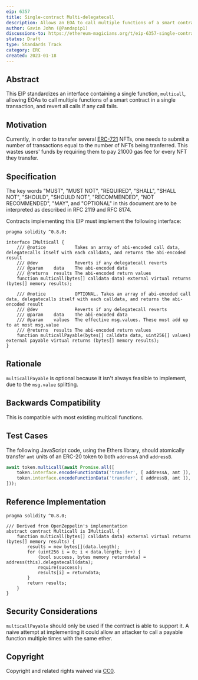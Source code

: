 ```yaml
---
eip: 6357
title: Single-contract Multi-delegatecall
description: Allows an EOA to call multiple functions of a smart contract in a single transaction
author: Gavin John (@Pandapip1)
discussions-to: https://ethereum-magicians.org/t/eip-6357-single-contract-multicall/12621
status: Draft
type: Standards Track
category: ERC
created: 2023-01-18
---
```


## Abstract

This EIP standardizes an interface containing a single function, `multicall`, allowing EOAs to call multiple functions of a smart contract in a single transaction, and revert all calls if any call fails. 

## Motivation

Currently, in order to transfer several [ERC-721](./eip-721.md) NFTs, one needs to submit a number of transactions equal to the number of NFTs being tranferred. This wastes users' funds by requiring them to pay 21000 gas fee for every NFT they transfer.

## Specification

The key words "MUST", "MUST NOT", "REQUIRED", "SHALL", "SHALL NOT", "SHOULD", "SHOULD NOT", "RECOMMENDED", "NOT RECOMMENDED", "MAY", and "OPTIONAL" in this document are to be interpreted as described in RFC 2119 and RFC 8174.

Contracts implementing this EIP must implement the following interface:
  
```solidity
pragma solidity ^0.8.0;

interface IMulticall {
    /// @notice           Takes an array of abi-encoded call data, delegatecalls itself with each calldata, and returns the abi-encoded result
    /// @dev              Reverts if any delegatecall reverts
    /// @param    data    The abi-encoded data
    /// @returns  results The abi-encoded return values
    function multicall(bytes[] calldata data) external virtual returns (bytes[] memory results);

    /// @notice           OPTIONAL. Takes an array of abi-encoded call data, delegatecalls itself with each calldata, and returns the abi-encoded result
    /// @dev              Reverts if any delegatecall reverts
    /// @param    data    The abi-encoded data
    /// @param    values  The effective msg.values. These must add up to at most msg.value
    /// @returns  results The abi-encoded return values
    function multicallPayable(bytes[] calldata data, uint256[] values) external payable virtual returns (bytes[] memory results);
}
```

## Rationale

`multicallPayable` is optional because it isn't always feasible to implement, due to the `msg.value` splitting.

## Backwards Compatibility

This is compatible with most existing multicall functions.

## Test Cases

The following JavaScript code, using the Ethers library, should atomically transfer `amt` units of an ERC-20 token to both `addressA` and `addressB`.

```js
await token.multicall(await Promise.all([
    token.interface.encodeFunctionData('transfer', [ addressA, amt ]),
    token.interface.encodeFunctionData('transfer', [ addressB, amt ]),
]));
```

## Reference Implementation

```solidity
pragma solidity ^0.8.0;

/// Derived from OpenZeppelin's implementation
abstract contract Multicall is IMulticall {
    function multicall(bytes[] calldata data) external virtual returns (bytes[] memory results) {
        results = new bytes[](data.length);
        for (uint256 i = 0; i < data.length; i++) {
            (bool success, bytes memory returndata) = address(this).delegatecall(data);
            require(success);
            results[i] = returndata;
        }
        return results;
    }
}
```

## Security Considerations

`multicallPayable` should only be used if the contract is able to support it. A naive attempt at implementing it could allow an attacker to call a payable function multiple times with the same ether.

## Copyright

Copyright and related rights waived via [CC0](../LICENSE.md).
